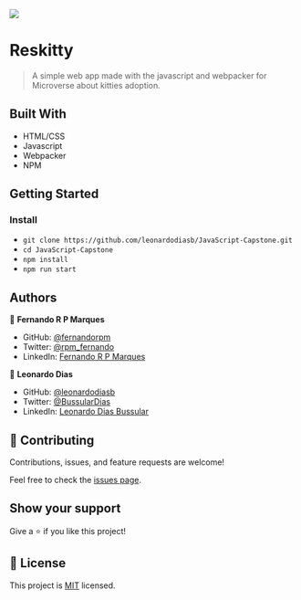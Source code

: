 ![](https://img.shields.io/badge/Microverse-blueviolet)

# Reskitty

> A simple web app made with the javascript and webpacker for Microverse about kitties adoption.

<!-- ![screenshot](./app_screenshot.png) -->

## Built With

- HTML/CSS
- Javascript
- Webpacker
- NPM

## Getting Started

### Install

- `git clone https://github.com/leonardodiasb/JavaScript-Capstone.git`
- `cd JavaScript-Capstone`
- `npm install`
- `npm run start`

## Authors

👤 **Fernando R P Marques**

- GitHub: [@fernandorpm](https://github.com/fernandorpm)
- Twitter: [@rpm_fernando](https://twitter.com/rpm_fernando)
- LinkedIn: [Fernando R P Marques](https://linkedin.com/in/fernandorpm)

👤 **Leonardo Dias**

- GitHub: [@leonardodiasb](https://github.com/leonardodiasb)
- Twitter: [@BussularDias](https://twitter.com/BussularDias)
- LinkedIn: [Leonardo Dias Bussular](https://www.linkedin.com/in/leonardo-dias-bussular-a67392178/)

## 🤝 Contributing

Contributions, issues, and feature requests are welcome!

Feel free to check the [issues page](../../issues/).

## Show your support

Give a ⭐️ if you like this project!

## 📝 License

This project is [MIT](./MIT.md) licensed.
